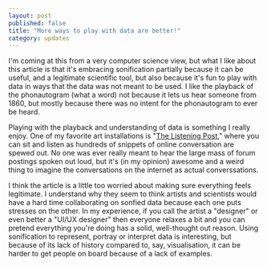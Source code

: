 ```yaml
---
layout: post
published: false
title: "More ways to play with data are better!"
category: updates
---
```


I'm coming at this from a very computer science view, but what I like about this article is that it's embracing sonification partially because it can be useful, and a legitimate scientific tool, but also because it's fun to play with data in ways that the data was not meant to be used. I like the playback of the phonautogram (what a word) not because it lets us hear someone from 1860, but mostly because there was no intent for the phonautogram to ever be heard.

Playing with the playback and understanding of data is something I really enjoy. One of my favorite art installations is "[The Listening Post](http://modes.io/listening-post-ten-years-on/)," where you can sit and listen as hundreds of snippets of online conversation are spewed out. No one was ever really meant to hear the large mass of forum postings spoken out loud, but it's (in my opinion) awesome and a weird thing to imagine the conversations on the internet as actual converssations.

I think the article is a little too worried about making sure everything feels legitimate. I understand why they seem to think artists and scientists would have a hard time collaborating on sonfied data because each one puts stresses on the other. In my experience, if you call the artist a "designer" or even better a "UI/UX designer" then everyone relaxes a bit and you can pretend everything you're doing has a solid, well-thought out reason. Using sonification to represent, portray or interpret data is interesting, but because of its lack of history compared to, say, visualisation, it can be harder to get people on board because of a lack of examples.